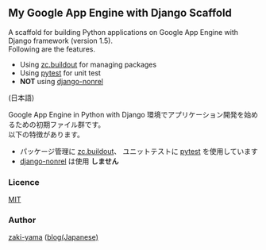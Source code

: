 ## My Google App Engine with Django Scaffold

A scaffold for building Python applications on Google App Engine with Django framework (version 1.5).  
Following are the features.

- Using [zc.buildout](http://www.buildout.org/en/latest/) for managing packages
- Using [pytest](http://pytest.org/latest/) for unit test
- **NOT** using [django-nonrel](https://www.allbuttonspressed.com/projects/django-nonrel)

(日本語)

Google App Engine in Python with Django 環境でアプリケーション開発を始めるための初期ファイル群です。  
以下の特徴があります。

- パッケージ管理に [zc.buildout](http://www.buildout.org/en/latest/)、
ユニットテストに [pytest](http://pytest.org/latest/) を使用しています
- [django-nonrel](https://www.allbuttonspressed.com/projects/django-nonrel) は使用 **しません**


### Licence

[MIT](https://github.com/zaki-yama/gae-django-scaffold/blob/master/LICENCE)

### Author

[zaki-yama](https://github.com/zaki-yama) ([blog(Japanese)](http://dackdive.hateblo.jp/)

